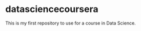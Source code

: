datasciencecoursera
===================

This is my first repository to use for a course in Data Science.
